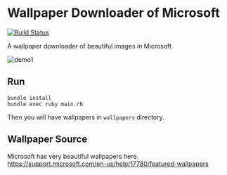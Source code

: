 # Wallpaper Downloader of Microsoft
[![Build Status](https://travis-ci.org/nwtgck/microsoft-wallpaper-downloader-ruby.svg?branch=master)](https://travis-ci.org/nwtgck/microsoft-wallpaper-downloader-ruby)

A wallpaper downloader of beautiful images in Microsoft

![demo1](demo_images/demo1.gif)

## Run

```
bundle install
bundle exec ruby main.rb 
```

Then you will have wallpapers in `wallpapers` directory.

## Wallpaper Source

Microsoft has very beautiful wallpapers here.  
<https://support.microsoft.com/en-us/help/17780/featured-wallpapers>